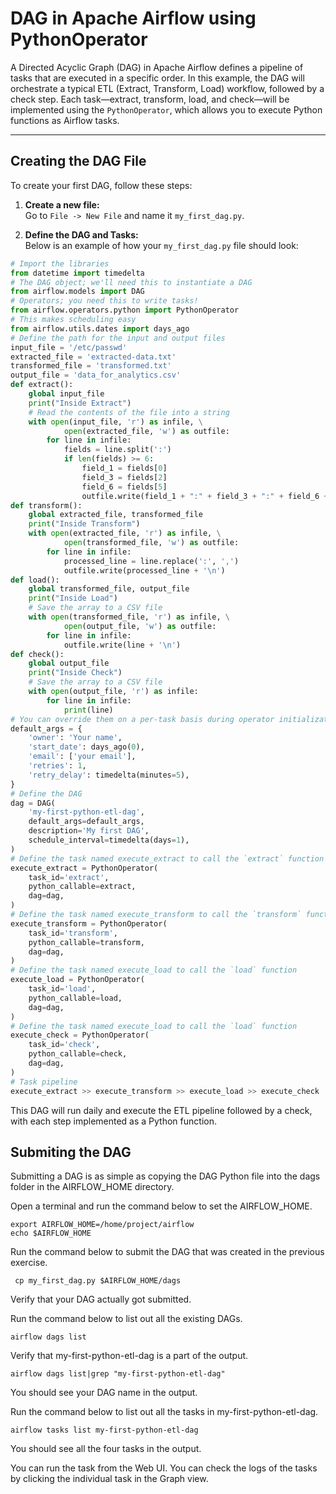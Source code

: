 # DAG in Apache Airflow using PythonOperator

A Directed Acyclic Graph (DAG) in Apache Airflow defines a pipeline of tasks that are executed in a specific order. In this example, the DAG will orchestrate a typical ETL (Extract, Transform, Load) workflow, followed by a check step. Each task—extract, transform, load, and check—will be implemented using the `PythonOperator`, which allows you to execute Python functions as Airflow tasks.

---

## Creating the DAG File

To create your first DAG, follow these steps:

1. **Create a new file:**  
    Go to `File -> New File` and name it `my_first_dag.py`.

2. **Define the DAG and Tasks:**  
    Below is an example of how your `my_first_dag.py` file should look:

```python
# Import the libraries
from datetime import timedelta
# The DAG object; we'll need this to instantiate a DAG
from airflow.models import DAG
# Operators; you need this to write tasks!
from airflow.operators.python import PythonOperator
# This makes scheduling easy
from airflow.utils.dates import days_ago
# Define the path for the input and output files
input_file = '/etc/passwd'
extracted_file = 'extracted-data.txt'
transformed_file = 'transformed.txt'
output_file = 'data_for_analytics.csv'
def extract():
    global input_file
    print("Inside Extract")
    # Read the contents of the file into a string
    with open(input_file, 'r') as infile, \
            open(extracted_file, 'w') as outfile:
        for line in infile:
            fields = line.split(':')
            if len(fields) >= 6:
                field_1 = fields[0]
                field_3 = fields[2]
                field_6 = fields[5]
                outfile.write(field_1 + ":" + field_3 + ":" + field_6 + "\n")
def transform():
    global extracted_file, transformed_file
    print("Inside Transform")
    with open(extracted_file, 'r') as infile, \
            open(transformed_file, 'w') as outfile:
        for line in infile:
            processed_line = line.replace(':', ',')
            outfile.write(processed_line + '\n')
def load():
    global transformed_file, output_file
    print("Inside Load")
    # Save the array to a CSV file
    with open(transformed_file, 'r') as infile, \
            open(output_file, 'w') as outfile:
        for line in infile:
            outfile.write(line + '\n')
def check():
    global output_file
    print("Inside Check")
    # Save the array to a CSV file
    with open(output_file, 'r') as infile:
        for line in infile:
            print(line)
# You can override them on a per-task basis during operator initialization
default_args = {
    'owner': 'Your name',
    'start_date': days_ago(0),
    'email': ['your email'],
    'retries': 1,
    'retry_delay': timedelta(minutes=5),
}
# Define the DAG
dag = DAG(
    'my-first-python-etl-dag',
    default_args=default_args,
    description='My first DAG',
    schedule_interval=timedelta(days=1),
)
# Define the task named execute_extract to call the `extract` function
execute_extract = PythonOperator(
    task_id='extract',
    python_callable=extract,
    dag=dag,
)
# Define the task named execute_transform to call the `transform` function
execute_transform = PythonOperator(
    task_id='transform',
    python_callable=transform,
    dag=dag,
)
# Define the task named execute_load to call the `load` function
execute_load = PythonOperator(
    task_id='load',
    python_callable=load,
    dag=dag,
)
# Define the task named execute_load to call the `load` function
execute_check = PythonOperator(
    task_id='check',
    python_callable=check,
    dag=dag,
)
# Task pipeline
execute_extract >> execute_transform >> execute_load >> execute_check
```

This DAG will run daily and execute the ETL pipeline followed by a check, with each step implemented as a Python function.

## Submiting the DAG 

Submitting a DAG is as simple as copying the DAG Python file into the dags folder in the AIRFLOW_HOME directory.

Open a terminal and run the command below to set the AIRFLOW_HOME.

```
export AIRFLOW_HOME=/home/project/airflow
echo $AIRFLOW_HOME
````

Run the command below to submit the DAG that was created in the previous exercise.

```
 cp my_first_dag.py $AIRFLOW_HOME/dags
```

Verify that your DAG actually got submitted.

Run the command below to list out all the existing DAGs.

```
airflow dags list
```

Verify that my-first-python-etl-dag is a part of the output.

```
airflow dags list|grep "my-first-python-etl-dag"
```
You should see your DAG name in the output.

Run the command below to list out all the tasks in my-first-python-etl-dag.

```
airflow tasks list my-first-python-etl-dag
```
You should see all the four tasks in the output.

You can run the task from the Web UI. You can check the logs of the tasks by clicking the individual task in the Graph view.
